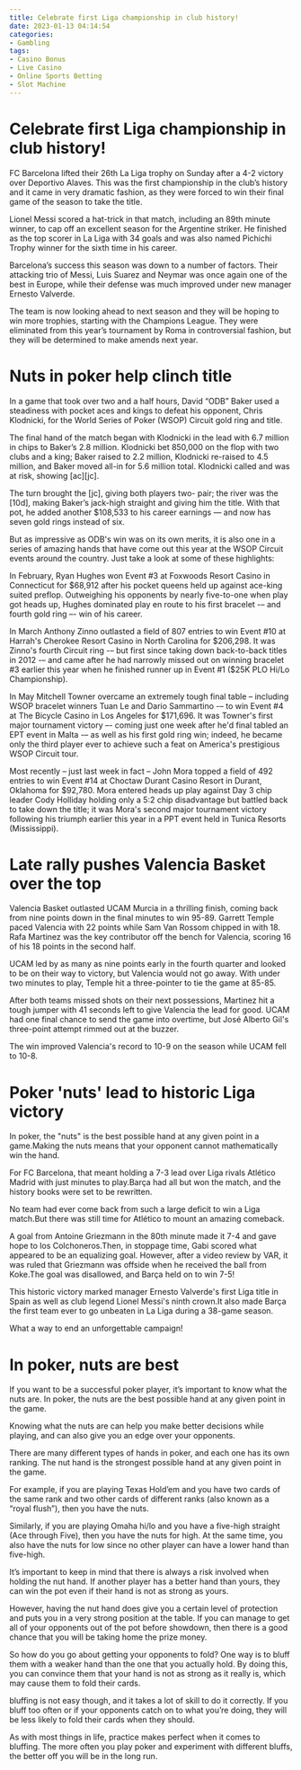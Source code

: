 ```yaml
---
title: Celebrate first Liga championship in club history!
date: 2023-01-13 04:14:54
categories:
- Gambling
tags:
- Casino Bonus
- Live Casino
- Online Sports Betting
- Slot Machine
---
```



#  Celebrate first Liga championship in club history!

FC Barcelona lifted their 26th La Liga trophy on Sunday after a 4-2 victory over Deportivo Alaves. This was the first championship in the club’s history and it came in very dramatic fashion, as they were forced to win their final game of the season to take the title.

Lionel Messi scored a hat-trick in that match, including an 89th minute winner, to cap off an excellent season for the Argentine striker. He finished as the top scorer in La Liga with 34 goals and was also named Pichichi Trophy winner for the sixth time in his career.

Barcelona’s success this season was down to a number of factors. Their attacking trio of Messi, Luis Suarez and Neymar was once again one of the best in Europe, while their defense was much improved under new manager Ernesto Valverde.

The team is now looking ahead to next season and they will be hoping to win more trophies, starting with the Champions League. They were eliminated from this year’s tournament by Roma in controversial fashion, but they will be determined to make amends next year.

#  Nuts in poker help clinch title

In a game that took over two and a half hours, David “ODB” Baker used a steadiness with pocket aces and kings to defeat his opponent, Chris Klodnicki, for the World Series of Poker (WSOP) Circuit gold ring and title.

The final hand of the match began with Klodnicki in the lead with 6.7 million in chips to Baker’s 2.8 million. Klodnicki bet 850,000 on the flop with two clubs and a king; Baker raised to 2.2 million, Klodnicki re-raised to 4.5 million, and Baker moved all-in for 5.6 million total. Klodnicki called and was at risk, showing [ac][jc].

The turn brought the [jc], giving both players two- pair; the river was the [10d], making Baker’s jack-high straight and giving him the title. With that pot, he added another $108,533 to his career earnings — and now has seven gold rings instead of six.


But as impressive as ODB's win was on its own merits, it is also one in a series of amazing hands that have come out this year at the WSOP Circuit events around the country. Just take a look at some of these highlights:


In February, Ryan Hughes won Event #3 at Foxwoods Resort Casino in Connecticut for $68,912 after his pocket queens held up against ace-king suited preflop. Outweighing his opponents by nearly five-to-one when play got heads up, Hughes dominated play en route to his first bracelet -– and fourth gold ring –- win of his career.


In March Anthony Zinno outlasted a field of 807 entries to win Event #10 at Harrah's Cherokee Resort Casino in North Carolina for $206,298. It was Zinno's fourth Circuit ring -– but first since taking down back-to-back titles in 2012 -– and came after he had narrowly missed out on winning bracelet #3 earlier this year when he finished runner up in Event #1 ($25K PLO Hi/Lo Championship).


In May Mitchell Towner overcame an extremely tough final table – including WSOP bracelet winners Tuan Le and Dario Sammartino -– to win Event #4 at The Bicycle Casino in Los Angeles for $171,696. It was Towner's first major tournament victory –- coming just one week after he'd final tabled an EPT event in Malta -– as well as his first gold ring win; indeed, he became only the third player ever to achieve such a feat on America's prestigious WSOP Circuit tour.


Most recently – just last week in fact – John Mora topped a field of 492 entries to win Event #14 at Choctaw Durant Casino Resort in Durant, Oklahoma for $92,780. Mora entered heads up play against Day 3 chip leader Cody Holliday holding only a 5:2 chip disadvantage but battled back to take down the title; it was Mora's second major tournament victory following his triumph earlier this year in a PPT event held in Tunica Resorts (Mississippi).

#  Late rally pushes Valencia Basket over the top

Valencia Basket outlasted UCAM Murcia in a thrilling finish, coming back from nine points down in the final minutes to win 95-89. Garrett Temple paced Valencia with 22 points while Sam Van Rossom chipped in with 18. Rafa Martinez was the key contributor off the bench for Valencia, scoring 16 of his 18 points in the second half.

UCAM led by as many as nine points early in the fourth quarter and looked to be on their way to victory, but Valencia would not go away. With under two minutes to play, Temple hit a three-pointer to tie the game at 85-85.

After both teams missed shots on their next possessions, Martinez hit a tough jumper with 41 seconds left to give Valencia the lead for good. UCAM had one final chance to send the game into overtime, but José Alberto Gil's three-point attempt rimmed out at the buzzer.

The win improved Valencia's record to 10-9 on the season while UCAM fell to 10-8.

#  Poker 'nuts' lead to historic Liga victory

In poker, the "nuts" is the best possible hand at any given point in a game.Making the nuts means that your opponent cannot mathematically win the hand.

For FC Barcelona, that meant holding a 7-3 lead over Liga rivals Atlético Madrid with just minutes to play.Barça had all but won the match, and the history books were set to be rewritten.

No team had ever come back from such a large deficit to win a Liga match.But there was still time for Atlético to mount an amazing comeback.

A goal from Antoine Griezmann in the 80th minute made it 7-4 and gave hope to los Colchoneros.Then, in stoppage time, Gabi scored what appeared to be an equalizing goal.
However, after a video review by VAR, it was ruled that Griezmann was offside when he received the ball from Koke.The goal was disallowed, and Barça held on to win 7-5!

This historic victory marked manager Ernesto Valverde's first Liga title in Spain as well as club legend Lionel Messi's ninth crown.It also made Barça the first team ever to go unbeaten in La Liga during a 38-game season.

What a way to end an unforgettable campaign!

#  In poker, nuts are best

If you want to be a successful poker player, it’s important to know what the nuts are. In poker, the nuts are the best possible hand at any given point in the game.

Knowing what the nuts are can help you make better decisions while playing, and can also give you an edge over your opponents.

There are many different types of hands in poker, and each one has its own ranking. The nut hand is the strongest possible hand at any given point in the game.

For example, if you are playing Texas Hold’em and you have two cards of the same rank and two other cards of different ranks (also known as a “royal flush”), then you have the nuts.

Similarly, if you are playing Omaha hi/lo and you have a five-high straight (Ace through Five), then you have the nuts for high. At the same time, you also have the nuts for low since no other player can have a lower hand than five-high.

It’s important to keep in mind that there is always a risk involved when holding the nut hand. If another player has a better hand than yours, they can win the pot even if their hand is not as strong as yours.

However, having the nut hand does give you a certain level of protection and puts you in a very strong position at the table. If you can manage to get all of your opponents out of the pot before showdown, then there is a good chance that you will be taking home the prize money.

So how do you go about getting your opponents to fold? One way is to bluff them with a weaker hand than the one that you actually hold. By doing this, you can convince them that your hand is not as strong as it really is, which may cause them to fold their cards.

 bluffing is not easy though, and it takes a lot of skill to do it correctly. If you bluff too often or if your opponents catch on to what you’re doing, they will be less likely to fold their cards when they should.

As with most things in life, practice makes perfect when it comes to bluffing. The more often you play poker and experiment with different bluffs, the better off you will be in the long run.